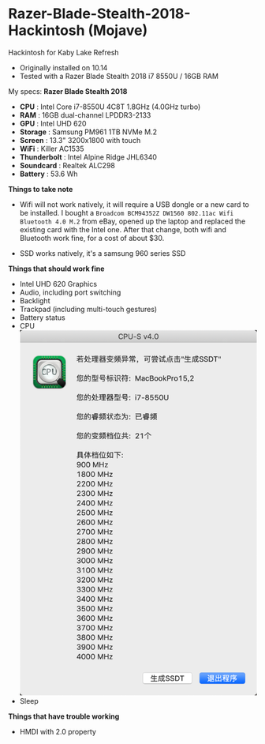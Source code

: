 # Razer-Blade-Stealth-2018-Hackintosh (Mojave)
Hackintosh for Kaby Lake Refresh

* Originally installed on 10.14
* Tested with a Razer Blade Stealth 2018 i7 8550U / 16GB RAM

My specs:
__**Razer Blade Stealth 2018**__
- **CPU** : Intel Core i7-8550U 4C8T 1.8GHz (4.0GHz turbo)
- **RAM** : 16GB dual-channel LPDDR3-2133
- **GPU** : Intel UHD 620
- **Storage** : Samsung PM961 1TB NVMe M.2
- **Screen** : 13.3" 3200x1800 with touch
- **WiFi** : Killer AC1535
- **Thunderbolt** : Intel Alpine Ridge JHL6340
- **Soundcard** : Realtek ALC298
- **Battery** : 53.6 Wh

**Things to take note**

* Wifi will not work natively, it will require a USB dongle or a new card to be installed. I bought a `Broadcom BCM94352Z DW1560 802.11ac Wifi Bluetooth 4.0 M.2` from eBay, opened up the laptop and replaced the existing card with the Intel one. After that change, both wifi and Bluetooth work fine, for a cost of about $30.

* SSD works natively, it's a samsung 960 series SSD

**Things that should work fine**
	
* Intel UHD 620 Graphics
* Audio, including port switching
* Backlight
* Trackpad (including multi-touch gestures)
* Battery status
* CPU
![cpu image](images/cpu.png)
* Sleep

**Things that have trouble working**
* HMDI with 2.0 property